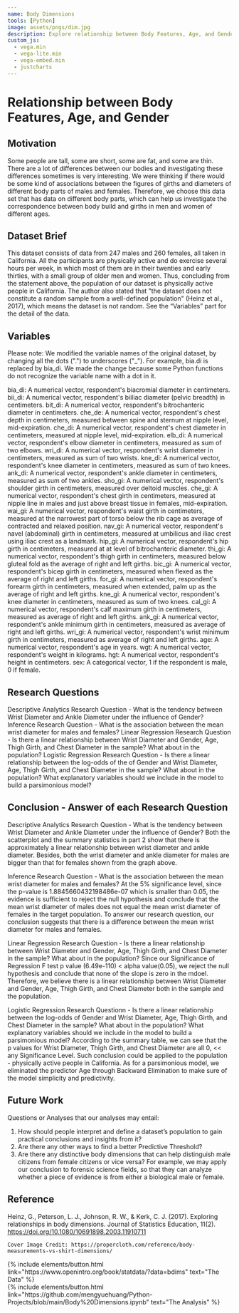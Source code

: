 ```yaml
---
name: Body Dimensions
tools: [Python]
image: assets/pngs/dim.jpg
description: Explore relationship between Body Features, Age, and Gender for physically active people in California.
custom_js:
  - vega.min
  - vega-lite.min
  - vega-embed.min
  - justcharts
---
```


# Relationship between Body Features, Age, and Gender


## Motivation
Some people are tall, some are short, some are fat, and some are thin. There are a lot of differences between our bodies and investigating these differences sometimes is very interesting. We were thinking if there would be some kind of associations between the figures of girths and diameters of different body parts of males and females. Therefore, we choose this data set that has data on different body parts, which can help us investigate the correspondence between body build and girths in men and women of different ages.

## Dataset Brief
This dataset consists of data from 247 males and 260 females, all taken in California. All the participants are physically active and do exercise several hours per week, in which most of them are in their twenties and early thirties, with a small group of older men and women. Thus, concluding from the statement above, the population of our dataset is physically active people in California.
The author also stated that "the dataset does not constitute a random sample from a well-defined population" (Heinz et al., 2017), which means the dataset is not random.
See the “Variables” part for the detail of the data.

## Variables
Please note: We modified the variable names of the original dataset, by changing all the dots (".") to underscores ("_"). For example, bia.di is replaced by bia_di. We made the change because some Python functions do not recognize the variable name with a dot in it.

bia_di: A numerical vector, respondent's biacromial diameter in centimeters.
bii_di: A numerical vector, respondent's biiliac diameter (pelvic breadth) in centimeters.
bit_di: A numerical vector, respondent's bitrochanteric diameter in centimeters.
che_de: A numerical vector, respondent's chest depth in centimeters, measured between spine and sternum at nipple level, mid-expiration.
che_di: A numerical vector, respondent's chest diameter in centimeters, measured at nipple level, mid-expiration.
elb_di: A numerical vector, respondent's elbow diameter in centimeters, measured as sum of two elbows.
wri_di: A numerical vector, respondent's wrist diameter in centimeters, measured as sum of two wrists.
kne_di: A numerical vector, respondent's knee diameter in centimeters, measured as sum of two knees.
ank_di: A numerical vector, respondent's ankle diameter in centimeters, measured as sum of two ankles.
sho_gi: A numerical vector, respondent's shoulder girth in centimeters, measured over deltoid muscles.
che_gi: A numerical vector, respondent's chest girth in centimeters, measured at nipple line in males and just above breast tissue in females, mid-expiration.
wai_gi: A numerical vector, respondent's waist girth in centimeters, measured at the narrowest part of torso below the rib cage as average of contracted and relaxed position.
nav_gi: A numerical vector, respondent's navel (abdominal) girth in centimeters, measured at umbilicus and iliac crest using iliac crest as a landmark.
hip_gi: A numerical vector, respondent's hip girth in centimeters, measured at at level of bitrochanteric diameter.
thi_gi: A numerical vector, respondent's thigh girth in centimeters, measured below gluteal fold as the average of right and left girths.
bic_gi: A numerical vector, respondent's bicep girth in centimeters, measured when flexed as the average of right and left girths.
for_gi: A numerical vector, respondent's forearm girth in centimeters, measured when extended, palm up as the average of right and left girths.
kne_gi: A numerical vector, respondent's knee diameter in centimeters, measured as sum of two knees.
cal_gi: A numerical vector, respondent's calf maximum girth in centimeters, measured as average of right and left girths.
ank_gi: A numerical vector, respondent's ankle minimum girth in centimeters, measured as average of right and left girths.
wri_gi: A numerical vector, respondent's wrist minimum girth in centimeters, measured as average of right and left girths.
age: A numerical vector, respondent's age in years.
wgt: A numerical vector, respondent's weight in kilograms.
hgt: A numerical vector, respondent's height in centimeters.
sex: A categorical vector, 1 if the respondent is male, 0 if female.

## Research Questions
Descriptive Analytics Research Question - What is the tendency between Wrist Diameter and Ankle Diameter under the influence of Gender?
Inference Research Question - What is the association between the mean wrist diameter for males and females?
Linear Regression Research Question - Is there a linear relationship between Wrist Diameter and Gender, Age, Thigh Girth, and Chest Diameter in the sample? What about in the population?
Logistic Regression Research Question - Is there a linear relationship between the log-odds of the of Gender and Wrist Diameter, Age, Thigh Girth, and Chest Diameter in the sample? What about in the population? What explanatory variables should we include in the model to build a parsimonious model?

## Conclusion - Answer of each Research Question
Descriptive Analytics Research Question - What is the tendency between Wrist Diameter and Ankle Diameter under the influence of Gender?
Both the scatterplot and the summary statistics in part 2 show that there is approximately a linear relationship between wrist diameter and ankle diameter. Besides, both the wrist diameter and ankle diameter for males are bigger than that for females shown from the graph above.

Inference Research Question - What is the association between the mean wrist diameter for males and females?
At the 5% significance level, since the p-value is 1.8845660432198486e-07 which is smaller than 0.05, the evidence is sufficient to reject the null hypothesis and conclude that the mean wrist diameter of males does not equal the mean wrist diameter of females in the target population.
To answer our research question, our conclusion suggests that there is a difference between the mean wrist diameter for males and females.

Linear Regression Research Question - Is there a linear relationship between Wrist Diameter and Gender, Age, Thigh Girth, and Chest Diameter in the sample? What about in the population?
Since our Significance of Regression F test p value (6.49e-110) < alpha value(0.05), we reject the null hypothesis and conclude that none of the slope is zero in the mdoel.
Therefore, we believe there is a linear relationship between Wrist Diameter and Gender, Age, Thigh Girth, and Chest Diameter both in the sample and the population.

Logistic Regression Research Questionn - Is there a linear relationship between the log-odds of Gender and Wrist Diameter, Age, Thigh Girth, and Chest Diameter in the sample? What about in the population? What explanatory variables should we include in the model to build a parsimonious model?
According to the summary table, we can see that the p values for Wrist Diameter, Thigh Girth, and Chest Diameter are all 0, << any Significance Level. Such conclusion could be applied to the population - physically active people in California. As for a parsimonious model, we eliminated the predictor Age through Backward Elimination to make sure of the model simplicity and predictivity.

## Future Work
Questions or Analyses that our analyses may entail:
1. How should people interpret and define a dataset’s population to gain practical conclusions and insights from it?
2. Are there any other ways to find a better Predictive Threshold?
3. Are there any distinctive body dimensions that can help distinguish male citizens from female citizens or vice versa? For example, we may apply our conclusion to forensic science fields, so that they can analyze whether a piece of evidence is from either a biological male or female.

## Reference
Heinz, G., Peterson, L. J., Johnson, R. W., & Kerk, C. J. (2017). Exploring relationships in body dimensions. Journal of Statistics Education, 11(2). https://doi.org/10.1080/10691898.2003.11910711




```
Cover Image Credit: https://propercloth.com/reference/body-measurements-vs-shirt-dimensions/
```

<!-- these are written in a combo of html and liquid --> 

<div class="left">
{% include elements/button.html link="https://www.openintro.org/book/statdata/?data=bdims" text="The Data" %}
</div>

<div class="right">
{% include elements/button.html link="https://github.com/mengyuehuang/Python-Projects/blob/main/Body%20Dimensions.ipynb" text="The Analysis" %}
</div>